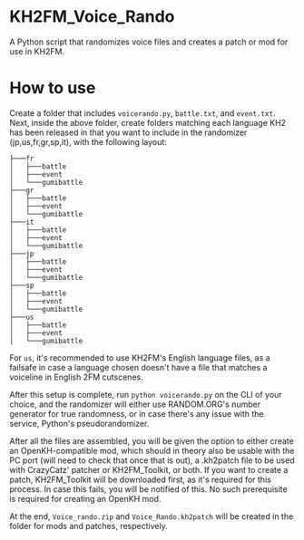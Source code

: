 # KH2FM_Voice_Rando
A Python script that randomizes voice files and creates a patch or mod for use in KH2FM.

# How to use
Create a folder that includes `voicerando.py`, `battle.txt`, and `event.txt`. Next, inside the above folder, create folders matching each language KH2 has been released in that you want to include in the randomizer (jp,us,fr,gr,sp,it), with the following layout:
```
├───fr
│   ├───battle
│   ├───event
│   └───gumibattle
├───gr
│   ├───battle
│   ├───event
│   └───gumibattle
├───it
│   ├───battle
│   ├───event
│   └───gumibattle
├───jp
│   ├───battle
│   ├───event
│   └───gumibattle
├───sp
│   ├───battle
│   ├───event
│   └───gumibattle
├───us
│   ├───battle
│   ├───event
│   └───gumibattle
```

For `us`, it's recommended to use KH2FM's English language files, as a failsafe in case a language chosen doesn't have a file that matches a voiceline in English 2FM cutscenes.

After this setup is complete, run `python voicerando.py` on the CLI of your choice, and the randomizer will either use RANDOM.ORG's number generator for true randomness, or in case there's any issue with the service, Python's pseudorandomizer.

After all the files are assembled, you will be given the option to either create an OpenKH-compatible mod, which should in theory also be usable with the PC port (will need to check that once that is out), a .kh2patch file to be used with CrazyCatz' patcher or KH2FM_Toolkit, or both.
If you want to create a patch, KH2FM_Toolkit will be downloaded first, as it's required for this process. In case this fails, you will be notified of this. No such prerequisite is required for creating an OpenKH mod.

At the end, `Voice_rando.zip` and `Voice_Rando.kh2patch` will be created in the folder for mods and patches, respectively.
